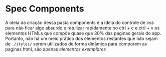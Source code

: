 # Spec Components

A ideia da criação dessa pasta components é a ideia do controle de css para não ficar algo absurdo e retulizar rapidamente
no ctrl + c e ctrl + v os elementos HTMLs que compõe quase que 30% das paginas gerais do app. Portanto, não há um meio prático
dos elementos restantes que não sejam de ```./styles/``` serem utilizados de forma dinâmica para comporem as paginas html, são
apenas *elementos exemplares*